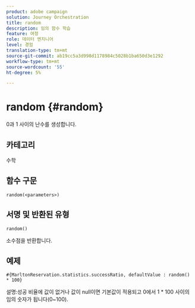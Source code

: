 ```yaml
---
product: adobe campaign
solution: Journey Orchestration
title: random
description: 임의 함수 학습
feature: 여정
role: 데이터 엔지니어
level: 경험
translation-type: tm+mt
source-git-commit: ab19cc5a3d998d1178984c5028b1ba650d3e1292
workflow-type: tm+mt
source-wordcount: '55'
ht-degree: 5%

---
```



# random {#random}

0과 1 사이의 난수를 생성합니다.

## 카테고리

수학

## 함수 구문

`random(<parameters>)`

## 서명 및 반환된 유형

`random()`

소수점을 반환합니다.

## 예제

`#{MarltonReservation.statistics.successRatio, defaultValue : random() * 100}`

설명:성공 비율에 값이 없거나 값이 null이면 기본값이 적용되고 0에서 1 * 100 사이의 임의 숫자가 됩니다(0~100).
